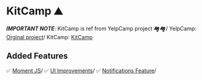 # KitCamp ⛰

**_IMPORTANT NOTE_**: KitCamp is ref from YelpCamp project 🏘🏘/
YelpCamp:
[Orginal project](https://github.com/nax3t/webdevbootcamp/)/
KitCamp:
[KitCamp](https://kitcamp-kitravee.herokuapp.com/)

## Added Features

✅ [Moment JS](http://webdev.slides.com/nax3t/yelpcamp-refactor-moment#/10)/
✅ [UI Improvements](http://webdev.slides.com/nax3t/yelpcamp-refactor-ui#/17)/
✅ [Notifications Feature](https://www.youtube.com/watch?v=Tt9orKnUiEU)/
